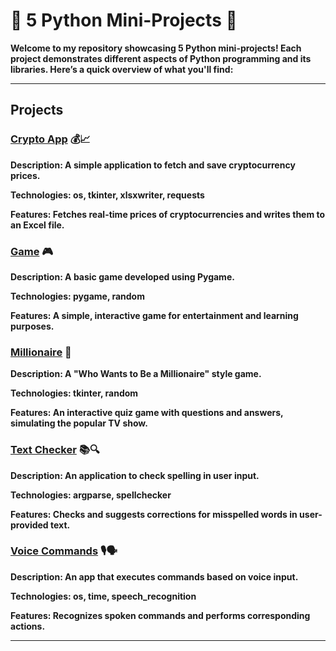 # 🐍 5 Python Mini-Projects 🚀
**Welcome to my repository showcasing 5 Python mini-projects! Each project demonstrates different aspects of Python programming and its libraries. Here’s a quick overview of what you'll find:**

---

## Projects
### [Crypto App](crypto-app) 💰📈

**Description: A simple application to fetch and save cryptocurrency prices.**

**Technologies: os, tkinter, xlsxwriter, requests**

**Features: Fetches real-time prices of cryptocurrencies and writes them to an Excel file.**

### [Game](game) 🎮

**Description: A basic game developed using Pygame.**

**Technologies: pygame, random**

**Features: A simple, interactive game for entertainment and learning purposes.**

### [Millionaire](millionaire) 💸

**Description: A "Who Wants to Be a Millionaire" style game.**

**Technologies: tkinter, random**

**Features: An interactive quiz game with questions and answers, simulating the popular TV show.**

### [Text Checker](text-checker) 📚🔍

**Description: An application to check spelling in user input.**

**Technologies: argparse, spellchecker**

**Features: Checks and suggests corrections for misspelled words in user-provided text.**

### [Voice Commands](voice-commands) 🎙️🗣️

**Description: An app that executes commands based on voice input.**

**Technologies: os, time, speech_recognition**

**Features: Recognizes spoken commands and performs corresponding actions.**

---
